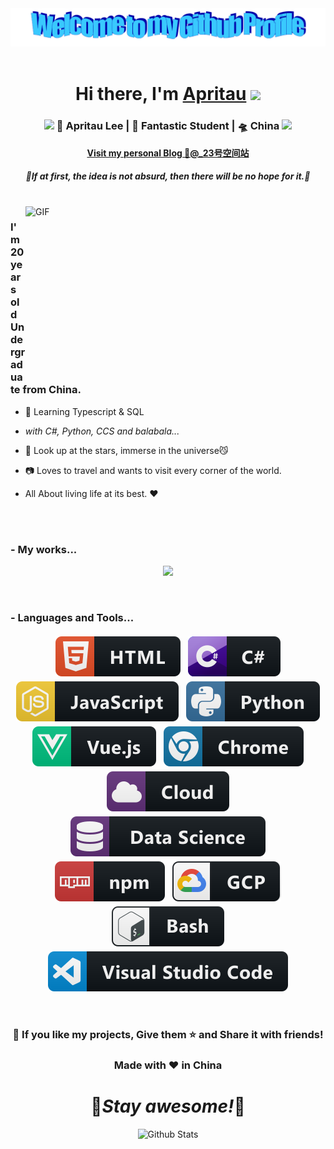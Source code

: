 <div align="center">
  <img src="https://github.com/Apritau/Apritau/blob/main/image/welcome.png?raw=true" style="max-width: 100%;" alt="Welcome to my Github Profile" />
  <br />
  <br />
</div>

<div align="center">
   <h1>Hi there, I'm <a href="https://Apritau.codes">Apritau</a> <img src="https://media.giphy.com/media/hvRJCLFzcasrR4ia7z/giphy.gif" width="25px"> </h1> 
</div>


<div align="center">
<h3><img src="https://media.giphy.com/media/WUlplcMpOCEmTGBtBW/giphy.gif" width="30"> 👑 Apritau Lee | 👾 Fantastic Student | 🛸 China <img src="https://media.giphy.com/media/WUlplcMpOCEmTGBtBW/giphy.gif" width="30"></h3>
</div>



<p align="center">
   <a href="https://no23spacestation.top/">
     <strong>Visit my personal Blog 🌱@_23号空间站</strong>
     </a>
 </p>
 
 <h5 align="center">
   <i>🌟If at first, the idea is not absurd, then there will be no hope for it.🌟</i>
  </h5>
 
 
<br />
<img align="right" height="271px" width="480px" alt="GIF" src="https://i.giphy.com/media/v1.Y2lkPTc5MGI3NjExMWJxamxqcTJlYmlvcm42eWRqZXY3dWUxOTNvYnM1MnA5eGpiOXFicSZlcD12MV9pbnRlcm5hbF9naWZfYnlfaWQmY3Q9Zw/26BRDa2XjVq5f81Vu/giphy.gif" />
<p align="center">
  <h3> I'm 20 years old Undergraduate from China.</h3>
</p>

 - 🥀 Learning Typescript & SQL
 
 - <i>with C#, Python, CCS and balabala...</i>
   
 - 🔭 Look up at the stars, immerse in the universe😼

 - 📷 Loves to travel and wants to visit every corner of the world.
 
 - All About living life at its best. ❤

<br />
<br />
 
### - My works...

<!--  -->

<p align="center" >
<a href="https://github.com/anuraghazra/github-readme-stats"> 
    <img  src="https://github-readme-stats.vercel.app/api?username=Apritau&&show_icons=true&theme=default"/>
  </a>

</p>
<br />

### - Languages and Tools...

<p align="center">
  <!-- For more icons please follow  https://github.com/MikeCodesDotNET/ColoredBadges -->
  <img src="https://raw.githubusercontent.com/8bithemant/8bithemant/master/svg/dev/languages/html.svg" alt="html" style="vertical-align:top; margin:4px">    
  <img src="https://raw.githubusercontent.com/8bithemant/8bithemant/master/svg/dev/languages/csharp.svg" alt="csharp" style="vertical-align:top; margin:4px">
  <img src="https://raw.githubusercontent.com/8bithemant/8bithemant/master/svg/dev/languages/js.svg" alt="js" style="vertical-align:top; margin:4px">
  <img src="https://raw.githubusercontent.com/8bithemant/8bithemant/master/svg/dev/languages/python.svg" alt="python" style="vertical-align:top; margin:4px">
  <img src="https://raw.githubusercontent.com/8bithemant/8bithemant/master/svg/dev/frameworks/vue.svg" alt="vue" style="vertical-align:top; margin:4px">
  <img src="https://raw.githubusercontent.com/8bithemant/8bithemant/master/svg/dev/misc/chrome.svg" alt="chrome" style="vertical-align:top; margin:4px">
  <img src="https://raw.githubusercontent.com/8bithemant/8bithemant/master/svg/dev/misc/cloud.svg" alt="cloud" style="vertical-align:top; margin:4px">
  <img src="https://raw.githubusercontent.com/8bithemant/8bithemant/master/svg/dev/misc/datascience.svg" alt="datascience" style="vertical-align:top; margin:4px">
  <img src="https://raw.githubusercontent.com/8bithemant/8bithemant/master/svg/dev/services/npm.svg" alt="npm" style="vertical-align:top; margin:4px">
  <img src="https://raw.githubusercontent.com/8bithemant/8bithemant/master/svg/dev/services/gcp.svg" alt="gcp" style="vertical-align:top; margin:4px">
  <img src="https://raw.githubusercontent.com/8bithemant/8bithemant/master/svg/dev/tools/bash.svg" alt="bash" style="vertical-align:top; margin:4px">
  <img src="https://raw.githubusercontent.com/8bithemant/8bithemant/master/svg/dev/tools/visualstudio_code.svg" alt="vscode" style="vertical-align:top; margin:4px">
</p>
   
<br />

<h3 align="center">💜 If you like my projects, Give them ⭐ and Share it with friends!</h3>

<h3 align="center">Made with ❤️ in China</h3>

<h1 align='center'>🌼<i>Stay awesome!</i>🌼</h1>

<p align="center">
        <img src="https://raw.githubusercontent.com/mayhemantt/mayhemantt/Update/svg/Bottom.svg" alt="Github Stats" />
</p>
